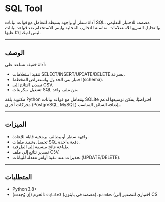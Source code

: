 # SQL Tool

أداة سطر أو واجهة بسيطة للتعامل مع قواعد بيانات SQL. مصممة للاختبار التعليمي والتحليل السريع للاستعلامات. مناسبة للتجارب المحلية وليس للاستخدام ضد قواعد بيانات ليس لديك إذنًا عليها.

---

## الوصف

أداة خفيفة تساعد على:
- تنفيذ استعلامات SELECT/INSERT/UPDATE/DELETE بسرعة.
- اختبار بنى الجداول واستعراض المخطط (schema).
- تصدير النتائج إلى CSV.
- تشغيل سكربتات SQL من ملف واحد.

مكتوبة بلغة Python وتتعامل مع قواعد بيانات SQLite افتراضيًا. يمكن توسيعها لدعم محركات أخرى (PostgreSQL, MySQL) بإضافة السائق المناسب.

---

## الميزات

- واجهة سطر أو وظائف برمجية قابلة للإعادة.
- تحميل وتنفيذ ملفات SQL دفعة واحدة.
- طباعة نتائج منسقة إلى الطرفية.
- تصدير نتائج إلى ملف CSV.
- تحذيرات عند تنفيذ أوامر معدلة للبيانات (UPDATE/DELETE).

---

## المتطلبات

- Python 3.8+
- الحزم (إن وُجدت): `sqlite3` (مضمنة في بايثون)، `pandas` (اختياري للتصدير إلى CS
